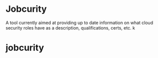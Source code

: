 
# Jobcurity

A tool currently aimed at providing up to date information on what cloud security roles have as a description, qualifications, certs, etc. k
# jobcurity
